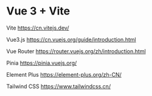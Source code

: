 # Vue 3 + Vite

Vite https://cn.vitejs.dev/

Vue3.js https://cn.vuejs.org/guide/introduction.html

Vue Router https://router.vuejs.org/zh/introduction.html

Pinia https://pinia.vuejs.org/

Element Plus https://element-plus.org/zh-CN/

Tailwind CSS https://www.tailwindcss.cn/